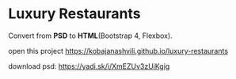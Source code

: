 # Luxury Restaurants

Convert from **PSD** to **HTML**(Bootstrap 4, Flexbox).

open this project https://kobajanashvili.github.io/luxury-restaurants

download psd: https://yadi.sk/i/XmEZUv3zUiKgig
